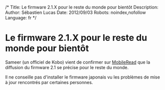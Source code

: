 /*
Title: Le firmware 2.1.X pour le reste du monde pour bientôt
Description: 
Author: Sébastien Lucas
Date: 2012/09/03
Robots: noindex,nofollow
Language: fr
*/
# Le firmware 2.1.X pour le reste du monde pour bientôt

Sameer (un officiel de Kobo) vient de confirmer sur [MobileRead](http://www.mobileread.com/forums/showpost.php?p=2206785&postcount=1119) que la diffusion du firmware 2.1 se précise pour le reste du monde.

Il ne conseille pas d'installer le firmware japonais vu les problèmes de mise à jour rencontrés par certaines personnes.



